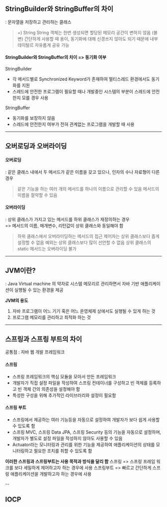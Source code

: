 ## StringBuilder와 StringBuffer의 차이

: 문자열을 저장하고 관리하는 클래스

> +) String
> String 객체는 한번 생성되면 할당된 메모리 공간이 변하지 않음 (불변)
> 간단하게 사용할 때 용이, 동기화에 대해 신경쓰지 않아도 되기 때문에 내부 데이털르 자유롭게 공유 가능

#### StringBuilder와 StringBuffer의 차이 => **동기화 여부**

StringBuilder

- 각 메서드별로 Synchronized Keyword가 존재하여 멀티스레드 환경에서도 동기화를 지원
- 스레드에 안전한 프로그램이 필요할 때나 개발중인 시스템의 부분이 스레드에 안전한지 모를 경우 사용

StringBuffer

- 동기화를 보장하지 않음
- 스레드에 안전한지 여부가 전혀 관계없는 프로그램을 개발할 때 사용

---

## 오버로딩과 오버라이딩

#### 오버로딩

: 같은 클래스 내에서 두 메서드가 같은 이름을 갖고 있으나, 인자의 수나 자료형이 다른 경우

> 같은 기능을 하는 여러 개의 메서드를 하나의 이름으로 관리할 수 있음
> 메서드의 이름을 절약할 수 있음

#### 오버라이딩

: 상위 클래스가 가지고 있는 메서드를 하위 클래스가 재정의하는 경우  
=> 메서드의 이름, 매개변수, 리턴값이 상위 클래스와 동일해야 함

> 하위 클래스에서 오버라이딩하는 메서드의 접근 제어자는 상위 클래스보다 좁게 설정할 수 없음
> 예외는 상위 클래스보다 많이 선언할 수 없음
> 상위 클래스의 static 메서드는 오버라이딩 불가

---

## JVM이란?

: Java Virtual machine 의 약자로 시스템 메모리르 관리하면서 자바 기반 애플리케이션이 실행될 수 있는 환경을 제공

**JVM의 용도**

1. 자바 프로그램이 어느 기기 혹은 어느 운영체제 상에서도 실행될 수 있게 하는 것
2. 프로그램 메모리를 관리하고 최적화 하는 것

---

## 스프링과 스프링 부트의 차이

공통점 : 자바 웹 개발 프레임워크

#### 스프링

- 스프링 프레임워크의 핵심 모듈을 모아서 만든 프레임워크
- 개발자가 직접 설정 파일을 작성하여 스프링 컨테이너를 구성하고 빈 객체를 등록하고 빈 객체 간의 의존성을 설정해야 함
- 특성한 구성을 위해 추가적인 라이브러리와 설정이 필요함

#### 스프링 부트

- 스프링에서 제공하는 여러 기능등을 자동으로 설정하여 개발자가 보다 쉽게 사용할 수 있도록 함
- 스프링 MVC, 스프링 Data JPA, 스프링 Security 등의 기능을 자동으로 설정하며, 개발자가 별도로 설정 파일을 작성하지 않아도 사용할 수 있음
- Actuator라는 모니터링과 관리를 위한 기능을 제공하여 애플리케이션의 상태를 모니터링하고 필요한 조치를 취할 수 있도록 함

**이러한 스프링과 스프링부트는 사용 목적과 방식을 달리 함**
스프링 => 스프링 프레임 워크를 보다 세밀하게 제어하고자 하는 경우에 사용
스프링부트 => 빠르고 간단하게 스프링 애플리케이션을 개발하고자 하는 경우에 사용

--

## IOCP

